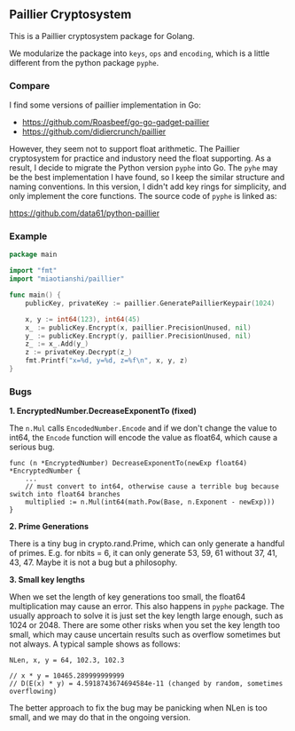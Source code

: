 ## Paillier Cryptosystem

This is a Paillier cryptosystem package for Golang.

We modularize the package into `keys`, `ops` and `encoding`, which is a little different from the python package `pyphe`.

### Compare

I find some versions of paillier implementation in Go:

- https://github.com/Roasbeef/go-go-gadget-paillier
- https://github.com/didiercrunch/paillier

However, they seem not to support float arithmetic. The Paillier cryptosystem for practice and industory need the float supporting. As a result, I decide to migrate the Python version `pyphe` into Go. The `pyhe` may be the best implementation I have found, so I keep the similar structure and naming conventions. In this version, I didn't add key rings for simplicity, and only implement the core functions. The source code of `pyphe` is linked as:

https://github.com/data61/python-paillier

### Example

```go
package main

import "fmt"
import "miaotianshi/paillier"

func main() {
	publicKey, privateKey := paillier.GeneratePaillierKeypair(1024)

	x, y := int64(123), int64(45)
	x_ := publicKey.Encrypt(x, paillier.PrecisionUnused, nil)
	y_ := publicKey.Encrypt(y, paillier.PrecisionUnused, nil)
	z_ := x_.Add(y_)
	z := privateKey.Decrypt(z_)
	fmt.Printf("x=%d, y=%d, z=%f\n", x, y, z)
}
```

### Bugs

**1. EncryptedNumber.DecreaseExponentTo (fixed)** 

The `n.Mul` calls `EncodedNumber.Encode` and if we don't change the value to int64, the `Encode` function will encode the value as float64, which cause a serious bug.

```
func (n *EncryptedNumber) DecreaseExponentTo(newExp float64) *EncryptedNumber {
    ...
    // must convert to int64, otherwise cause a terrible bug because switch into float64 branches
	multiplied := n.Mul(int64(math.Pow(Base, n.Exponent - newExp)))
}
```

**2. Prime Generations**

There is a tiny bug in crypto.rand.Prime, which can only generate a handful of primes. E.g. for nbits = 6, it can only generate 53, 59, 61 without 37, 41, 43, 47.  Maybe it is not a bug but a philosophy.

**3. Small key lengths**

When we set the length of key generations too small, the float64 multiplication may cause an error. This also happens in `pyphe` package. The usually approach to solve it is just set the key length large enough, such as 1024 or 2048. There are some other risks when you set the key length too small, which may cause uncertain results such as overflow sometimes but not always. A typical sample shows as follows:

```
NLen, x, y = 64, 102.3, 102.3

// x * y = 10465.289999999999
// D(E(x) * y) = 4.5918743674694584e-11 (changed by random, sometimes overflowing)
```

The better approach to fix the bug may be panicking when NLen is too small, and we may do that in the ongoing version.
